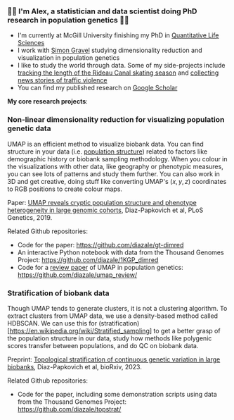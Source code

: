 ### 🧮🧬 I'm Alex, a statistician and data scientist doing PhD research in population genetics 🧬🧮

- I'm currently at McGill University finishing my PhD in [Quantitative Life Sciences](https://www.mcgill.ca/qls/)
- I work with [Simon Gravel](https://gravellab.github.io/) studying dimensionality reduction and visualization in population genetics
- I like to study the world through data. Some of my side-projects include [tracking the length of the Rideau Canal skating season](https://github.com/diazale/skateway) and [collecting news stories of traffic violence](https://github.com/diazale/death_by_car)
- You can find my published research on [Google Scholar](https://scholar.google.ca/citations?hl=en&user=CwGsVS0AAAAJ)

__My core research projects__:

### Non-linear dimensionality reduction for visualizing population genetic data

UMAP is an efficient method to visualize biobank data. You can find structure in your data (i.e. [population structure](https://en.wikipedia.org/wiki/Population_structure_(genetics))) related to factors like demographic history or biobank sampling methodology. When you colour in the visualizations with other data, like geography or phenotypic measures, you can see lots of patterns and study them further. You can also work in 3D and get creative, doing stuff like converting UMAP's $(x,y,z)$ coordinates to RGB positions to create colour maps.

Paper: [UMAP reveals cryptic population structure and phenotype heterogeneity in large genomic cohorts](https://journals.plos.org/plosgenetics/article?id=10.1371/journal.pgen.1008432), Diaz-Papkovich et al, PLoS Genetics, 2019.

Related Github repositories:
* Code for the paper: https://github.com/diazale/gt-dimred
* An interactive Python notebook with data from the Thousand Genomes Project: https://github.com/diazale/1KGP_dimred
* Code for a [review paper](https://www.nature.com/articles/s10038-020-00851-4) of UMAP in population genetics: https://github.com/diazale/umap_review/

### Stratification of biobank data

Though UMAP tends to generate clusters, it is not a clustering algorithm. To extract clusters from UMAP data, we use a density-based method called HDBSCAN. We can use this for (stratification)[https://en.wikipedia.org/wiki/Stratified_sampling] to get a better grasp of the population structure in our data, study how methods like polygenic scores transfer between populations, and do QC on biobank data.

Preprint: [Topological stratification of continuous genetic variation in large biobanks](https://www.biorxiv.org/content/10.1101/2023.07.06.548007v1.abstract), Diaz-Papkovich et al, bioRxiv, 2023.

Related Github repositories:
* Code for the paper, including some demonstration scripts using data from the Thousand Genomes Project: https://github.com/diazale/topstrat/

<!--
**diazale/diazale** is a ✨ _special_ ✨ repository because its `README.md` (this file) appears on your GitHub profile.

Here are some ideas to get you started:

- 🔭 I’m currently working on ...
- 🌱 I’m currently learning ...
- 👯 I’m looking to collaborate on ...
- 🤔 I’m looking for help with ...
- 💬 Ask me about ...
- 📫 How to reach me: ...
- 😄 Pronouns: ...
- ⚡ Fun fact: ...
-->
